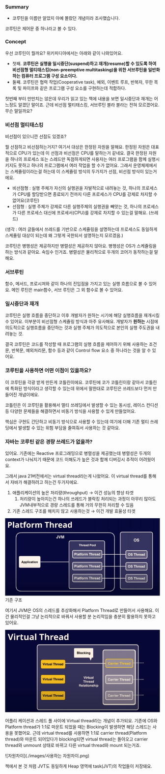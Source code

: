 ### Summary

- 코루틴을 이름만 알았지 아예 몰랐던 개념이라 조사했습니다.

코루틴은 제어문 중 하나라고 볼 수 있다.

### Concept

우선 코루틴이 뭘까요? 위키피디아에서는 아래와 같이 나와있어요.

- 첫째. **코루틴은 실행을 일시중단(suspend)하고 재개(resume)할 수 있도록 하여 비선점형 멀티태스킹(non-preemptive multitasking)을 위한 서브루틴을 일반화하는 컴퓨터 프로그램 구성 요소이다.**
- 둘째. 코루틴은 협력 작업(Cooperative task), 예외, 이벤트 루프, 반복자, 무한 목록 및 파이프와 같은 프로그램 구성 요소를 구현하는데 적합하다.

첫번째 부터 만만치는 않은데 우리가 읽고 있는 책에 내용을 보면 일시중단과 재개는 어느정도 알겠단 말이죠. 근데 비선점 멀티태스킹, 서브루틴 블라 블라는 전혀 모르겠어요. 무슨 말일까요?

### 비선점 멀티태스킹

비선점이 있으니깐 선점도 있겠죠?

뭘 선점하고 비선점하는거지? 여기서 대상은 한정된 자원을 말해요. 한정된 자원은 대표적으로 CPU가 있는데 이 선점과 비선점은 CPU를 말하는거 같네요. 결국 한정된 자원을 하나의 프로세스 또는 스레드만 독점하게되면 사용자는 여러 프로그램을 함께 실행시키지도 못하고 하나의 프로그램에서 여러 작업을 할 수가 없어요. 그래서 운영체제에서는 스케쥴링이라는걸 하는데 이 스케쥴링 방식의 두가지가 선점, 비선점 방식이 있는거에요.

- 비선점형 : 실행 주체가 자신의 실행권을 자발적으로 내려놓는 것, 하나의 프로세스가 CPU를 할당받으면 종료되기 전까지 다른 프로세스가 CPU를 강제로 차지할 수 없어요(코루틴)
- 선점형 : 실행 주체가 강제로 다른 실행주체의 실행권을 빼앗는 것, 하나의 프로세스가 다른 프로세스 대신에 프로세서(CPU)를 강제로 차지할 수 있는걸 말해요. (쓰레드)

(생각 : 여러 글들에서 쓰레드를 기반으로 스케쥴링을 설명하는데 프로세스도 동일하게 스케쥴링 대상이 되는데 왜 그렇게 국한되서 설명하는지 모르겠음.)

코루틴은 병행성은 제공하지만 병렬성은 제공하지 않아요. 병행성은 OS가 스케쥴링을 하는 방식과 같아요. 속임수 인거죠. 병렬성은 물리적으로 두개의 코어가 동작하는걸 말해요.

### 서브루틴

함수, 메서드, 프로시져와 같이 하나의 진입점을 가지고 있는 실행 흐름으로 볼 수 있어요. 메인 루틴은 main함수, 서브 루틴은 그 외 함수로 볼 수 있어요.

### 일시중단과 재개

코루틴은 실행 흐름을 중단하고 이후 개발자가 원하는 시기에 해당 실행흐름을 재개시킬 수 있어요. 이부분이 비선점형 스케쥴링 방식과 아주 유사해요. 개발자가 **원하는** 시점에 의도적으로 실행흐름을 중단하는 것과 실행 주체가 의도적으로 본인의 실행 주도권을 내려놓는 것.

결국 코루틴은 코드를 작성할 때 프로그램의 실행 흐름을 제어하기 위해 사용하는 조건문, 반복문, 예외처리문, 함수 등과 같이 Control flow 요소 중 하나라는 것을 알 수 있어요.

### 코루틴을 사용하면 어떤 이점이 있을까요?

이 코루틴을 각광 받게 만든게 코틀린이에요. 코루틴에 코가 코틀린이랑 같아서 코틀린에 특화된 방식이라고 생각할 수 있는데 위에서 말한대로 코루틴은 쓰레드보다 먼저 만들어진 개념이에요.

코틀린은 이 코루틴을 활용해서 멀티 쓰레딩에서 발생할 수 있는 동시성, 레이스 컨디션 등 다양한 문제들을 해결하면서 비동기 방식을 사용할 수 있게 만들었어요.

핵심은 구현도 간단하고 비동기 방식으로 사용할 수 있는데 여기에 더해 기존 멀티 쓰레딩에서 발생할 수 있는 위험 부담을 줄여줘서 사용하는 것 같아요.


### 자바는 코루틴 같은 경량 쓰레드가 없을까?

있어요. 기존에는 Reactive 프로그래밍으로 병렬성을 제공했는데 병렬성은 두개의 context가 나눠지기 때문에 코드 이해도가 높은 것과 함께 디버깅시 추적이 어려웠어요.

그래서 java 21버전에서는 virtual thread라는게 나왔어요. 이 virtual thread를 통해서 자바가 해결하려고 하는건 두가지에요.

1. 애플리케이션의 높은 처리량(throughput) → 이건 성능의 향상 타겟
    1. 처리량이 높아지는건 하나의 쓰레드가 블락킹 처리되는 과정이 아무리 많아도 JVM내부적으로 경량 스레드를 통해 거의 무한히 처리할 수 있음
2. 기존 스레드 구조를 해치지 않고 사용하는것  → 이건 개발 효율성 타겟

![기본구조](./images/JVT기본구조.png)
기존 구조

여기서 JVM은 OS의 스레드를 추상화해서 Platform Thread로 만들어서 사용해요. 이건 물리적인걸 그냥 논리적으로 바꿔서 사용할 분 논리적임을 충분히 활용하지 못하고 있어요.


![블락킹 구조](./images/blocking구조.png)

어플리 케이션과 스레드 풀 사이에 Virtual thread라는 개념이 추가되요. 기존에 OS와 Platform thread가 1:1로 마운트 되었을 때는 Blocking이 발생하면 해당 스레드는 사용을 못했어요. 근데 virtual thread를 사용하면 1:1로 carrier thread(Platform thread)와 마운트 되어있다가 blocking되면 virtual thread는 돌아오고 carrier thread와 unmount 상태로 바뀌고 다른 virtual thread와 mount 되는거죠. 

![자원차이](./images/사용하는 자원차이.png)

책에서 본 것 처럼 JVT도 동일하게 Heap 영역에 task(JVT)의 작업들이 저장돼요.
